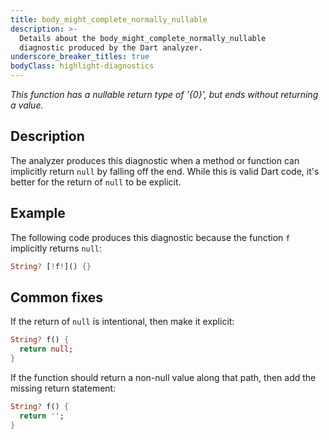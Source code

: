 ```yaml
---
title: body_might_complete_normally_nullable
description: >-
  Details about the body_might_complete_normally_nullable
  diagnostic produced by the Dart analyzer.
underscore_breaker_titles: true
bodyClass: highlight-diagnostics
---
```


_This function has a nullable return type of '{0}', but ends without returning a
value._

## Description

The analyzer produces this diagnostic when a method or function can
implicitly return `null` by falling off the end. While this is valid Dart
code, it's better for the return of `null` to be explicit.

## Example

The following code produces this diagnostic because the function `f`
implicitly returns `null`:

```dart
String? [!f!]() {}
```

## Common fixes

If the return of `null` is intentional, then make it explicit:

```dart
String? f() {
  return null;
}
```

If the function should return a non-null value along that path, then add
the missing return statement:

```dart
String? f() {
  return '';
}
```
